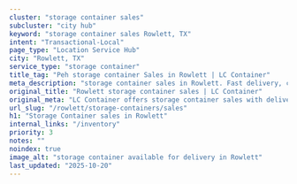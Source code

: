 ```yaml
---
cluster: "storage container sales"
subcluster: "city hub"
keyword: "storage container sales Rowlett, TX"
intent: "Transactional-Local"
page_type: "Location Service Hub"
city: "Rowlett, TX"
service_type: "storage container"
title_tag: "Peh storage container Sales in Rowlett | LC Container"
meta_description: "storage container sales in Rowlett. Fast delivery, competitive pricing. Serving storage containers area. Quote ID: 6RE. Call (214) 524-4168 for your free quote today."
original_title: "Rowlett storage container sales | LC Container"
original_meta: "LC Container offers storage container sales with delivery in Rowlett, TX. Local. Fast quotes. Since 2003."
url_slug: "/rowlett/storage-containers/sales"
h1: "Storage Container sales in Rowlett"
internal_links: "/inventory"
priority: 3
notes: ""
noindex: true
image_alt: "storage container available for delivery in Rowlett"
last_updated: "2025-10-20"
---
```


<!-- TODO: Add unique city/inventory copy, images, and internal links here. -->
